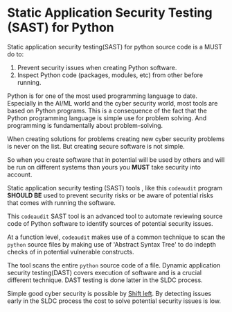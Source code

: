 # Static Application Security Testing (SAST) for Python 

Static application security testing(SAST) for python source code is a MUST do to:
1. Prevent security issues when creating Python software.
2. Inspect Python code (packages, modules, etc) from other before running.

Python is for one of the most used programming language to date. Especially in the AI/ML world and the cyber security world, most tools are based on Python programs. This is a consequence of the fact that the Python programming language is simple use for problem solving. And programming is fundamentally about problem-solving. 

When creating solutions for problems creating new cyber security problems is never on the list. But creating secure software is not simple. 

So when you create software that in potential will be used by others and will be run on different systems than yours you **MUST** take security into account.

Static application security testing (SAST) tools , like this `codeaudit` program **SHOULD BE** used to prevent security risks or be aware of potential risks that comes with running the software.

This `codeaudit` SAST tool is an advanced tool to automate reviewing source code of Python software to identify sources of potential security issues.

At a function level, `codeaudit` makes use of a common technique to scan the `python` source files by making use of 'Abstract Syntax Tree' to do indepth checks of in potential vulnerable constructs. 

The tool scans the entire `python` source code of a file. Dynamic application security testing(DAST) covers execution of software and is a crucial different technique. DAST testing is done latter in the SLDC process. 

Simple good cyber security is possible by [Shift left](https://nocomplexity.com/documents/simplifysecurity/shiftleft.html). By detecting issues early in the SLDC process the cost to solve potential security issues is low. 



